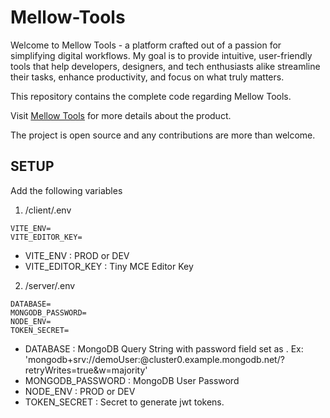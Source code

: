 # Mellow-Tools

Welcome to Mellow Tools - a platform crafted out of a passion for simplifying digital workflows. My goal is to provide intuitive, user-friendly tools that help developers, designers, and tech enthusiasts alike streamline their tasks, enhance productivity, and focus on what truly matters.

This repository contains the complete code regarding Mellow Tools.

Visit 
[Mellow Tools](https://mellow-tools.vercel.app/) for more details about the product.

The project is open source and any contributions are more than welcome.

## SETUP

Add the following variables 

1. /client/.env

```
VITE_ENV=
VITE_EDITOR_KEY=
```

- VITE_ENV : PROD or DEV
- VITE_EDITOR_KEY : Tiny MCE Editor Key

2. /server/.env

```
DATABASE=
MONGODB_PASSWORD=
NODE_ENV=
TOKEN_SECRET=
```

- DATABASE : MongoDB Query String with password field set as <PASSWORD>. 
Ex: 'mongodb+srv://demoUser:<PASSWORD>@cluster0.example.mongodb.net/?retryWrites=true&w=majority'
- MONGODB_PASSWORD : MongoDB User Password 
- NODE_ENV : PROD or DEV
- TOKEN_SECRET : Secret to generate jwt tokens. 
